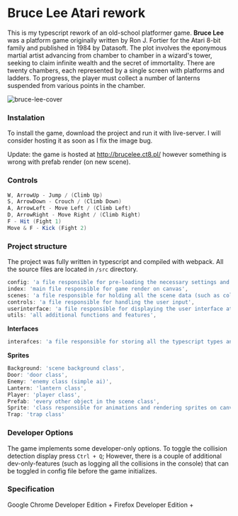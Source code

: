 # Bruce Lee Atari rework

This is my typescript rework of an old-school platformer game. **Bruce Lee** was a platform game originally written by Ron J. Fortier for the Atari 8-bit family and published in 1984 by Datasoft. The plot involves the eponymous martial artist advancing from chamber to chamber in a wizard's tower, seeking to claim infinite wealth and the secret of immortality. There are twenty chambers, each represented by a single screen with platforms and ladders. To progress, the player must collect a number of lanterns suspended from various points in the chamber.

![bruce-lee-cover](https://i.imgur.com/MmzTukm.png)

### Instalation

To install the game, download the project and run it with live-server. I will consider hosting it as soon as I fix the image bug. 

Update: the game is hosted at http://brucelee.ct8.pl/ however something is wrong with prefab render (on new scene).

### Controls
```c#
W, ArrowUp - Jump / (Climb Up)
S, ArrowDown - Crouch / (Climb Down)
A, ArrowLeft - Move Left / (Climb Left)
D, ArrowRight - Move Right / (Climb Right)
F - Hit (Fight 1)
Move & F - Kick (Fight 2)
```
### Project structure
The project was fully written in typescript and compiled with webpack. All the source files are located in `/src` directory.

```ts
config: 'a file responsible for pre-loading the necessary settings and game configuration',
index: 'main file responsible for game render on canvas',
scenes: 'a file responsible for holding all the scene data (such as colliders, triggers, traps, locations)',
controls: 'a file responsible for handling the user input',
userinterface: 'a file responsible for displaying the user interface at the top',
utils: 'all additional functions and features',
```

**Interfaces**
```ts
interafces: 'a file responsible for storing all the typescript types and interfaces'
```
**Sprites**
```ts
Background: 'scene background class',
Door: 'door class',
Enemy: 'enemy class (simple ai)',
Lantern: 'lantern class',
Player: 'player class',
Prefab: 'every other object in the scene class',
Sprite: 'class responsible for animations and rendering sprites on canvas in specific order',
Trap: 'trap class'
```

### Developer Options

The game implements some developer-only options. To toggle the collision detection display press `Ctrl + Q`; 
However, there is a couple of additional dev-only-features (such as logging all the collisions in the console) that can be toggled in config file before the game initializes.

### Specification

Google Chrome Developer Edition +
Firefox Developer Edition +
